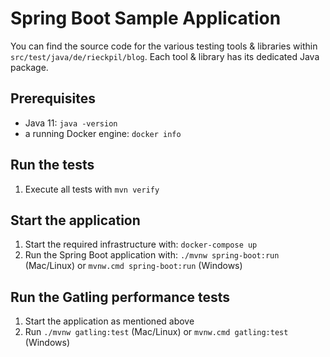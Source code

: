 # Spring Boot Sample Application

You can find the source code for the various testing tools & libraries within `src/test/java/de/rieckpil/blog`. Each tool & library has its dedicated Java package.

## Prerequisites

- Java 11: `java -version`
- a running Docker engine: `docker info`

## Run the tests

1. Execute all tests with `mvn verify`

## Start the application

1. Start the required infrastructure with: `docker-compose up`
2. Run the Spring Boot application with: `./mvnw spring-boot:run` (Mac/Linux) or `mvnw.cmd spring-boot:run` (Windows)

## Run the Gatling performance tests

1. Start the application as mentioned above
2. Run `./mvnw gatling:test` (Mac/Linux) or `mvnw.cmd gatling:test` (Windows)
